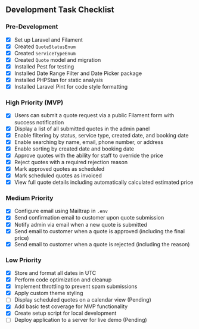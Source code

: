 ## Development Task Checklist

### Pre-Development
- [x] Set up Laravel and Filament
- [x] Created `QuoteStatusEnum`
- [x] Created `ServiceTypeEnum`
- [x] Created `Quote` model and migration
- [x] Installed Pest for testing
- [x] Installed Date Range Filter and Date Picker package
- [x] Installed PHPStan for static analysis
- [x] Installed Laravel Pint for code style formatting

### High Priority (MVP)
- [x] Users can submit a quote request via a public Filament form with success notification
- [x] Display a list of all submitted quotes in the admin panel
- [x] Enable filtering by status, service type, created date, and booking date
- [x] Enable searching by name, email, phone number, or address
- [x] Enable sorting by created date and booking date
- [x] Approve quotes with the ability for staff to override the price
- [x] Reject quotes with a required rejection reason
- [x] Mark approved quotes as scheduled
- [x] Mark scheduled quotes as invoiced
- [x] View full quote details including automatically calculated estimated price

### Medium Priority
- [x] Configure email using Mailtrap in `.env`
- [x] Send confirmation email to customer upon quote submission
- [x] Notify admin via email when a new quote is submitted
- [x] Send email to customer when a quote is approved (including the final price)
- [x] Send email to customer when a quote is rejected (including the reason)

### Low Priority
- [x] Store and format all dates in UTC
- [x] Perform code optimization and cleanup
- [x] Implement throttling to prevent spam submissions
- [x] Apply custom theme styling
- [ ] Display scheduled quotes on a calendar view (Pending)
- [x] Add basic test coverage for MVP functionality
- [x] Create setup script for local development
- [ ] Deploy application to a server for live demo (Pending)
